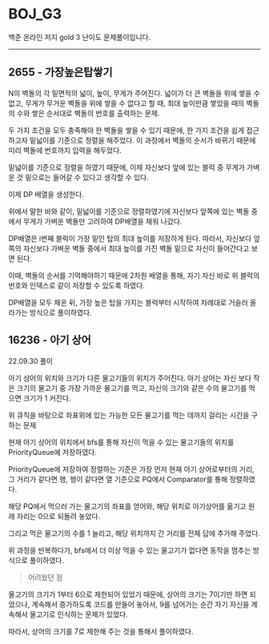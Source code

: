 # BOJ_G3
백준 온라인 저지 gold 3 난이도 문제풀이입니다.

---

## 2655 - 가장높은탑쌓기

N의 벽돌의 각 밑면적의 넓이, 높이, 무게가 주어진다. 넓이가 더 큰 벽돌을 위에 쌓을 수 없고, 무게가 무거운 벽돌을 위에 쌓을 수 없다고 할 때, 최대 높이만큼 쌓았을 때의 벽돌의 수와 쌓은 순서대로 벽돌의 번호를 출력하는 문제.

두 가지 조건을 모두 충족해야 한 벽돌을 쌓을 수 있기 때문에, 한 가지 조건을 쉽게 접근하고자 밑넓이를 기준으로 정렬을 해주었다. 이 과정에서 벽돌의 순서가 바뀌기 때문에 미리 벽돌에 번호까지 입력을 해두었다.

밑넓이를 기준으로 정렬을 하였기 때문에, 이제 자신보다 앞에 있는 블럭 중 무게가 가벼운 것 밑으로는 들어갈 수 있다고 생각할 수 있다.

이제 DP 배열을 생성한다. 

위에서 말한 바와 같이, 밑넓이를 기준으로 정렬하였기에 자신보다 앞쪽에 있는 벽돌 중에서 무게가 가벼운 벽돌만 고려하여 DP배열을 채워 나갔다.

DP배열은 i번째 블럭이 가장 밑인 탑의 최대 높이를 저장하게 된다. 따라서, 자신보다 앞쪽의 자신보다 가벼운 벽돌 중에서 최대 높이를 가진 벽돌 밑으로 자신이 들어간다고 보면 된다.

이때, 벽돌의 순서를 기억해야하기 때문에 2차원 배열을 통해, 자기 자신 바로 위 블럭의 번호와 인덱스로 같이 저장할 수 있도록 하였다.

DP배열을 모두 채운 뒤, 가장 높은 탑을 가지는 블럭부터 시작하여 차례대로 거슬러 올라가는 방식으로 풀이하였다.

## 16236 - 아기 상어

22.09.30 풀이

아기 상어의 위치와 크기가 다른 물고기들의 위치가 주어진다. 아기 상어는 자신 보다 작은 크기의 물고기 중 가장 가까운 물고기를 먹고, 자신의 크기와 같은 수의 물고기를 먹으면 크기가 1 커진다.

위 큐칙을 바탕으로 좌표위에 있는 가능한 모든 물고기를 먹는 데까지 걸리는 시간을 구하는 문제

현재 아기 상어의 위치에서 bfs를 통해 자신이 먹을 수 있는 물고기들의 위치를 PriorityQueue에 저장하였다.

PriorityQueue에 저장하여 정렬하는 기준은 가장 먼저 현재 아기 상어로부터의 거리, 그 거리가 같다면 행, 행이 같다면 열 기준으로 PQ에서 Comparator를 통해 정렬하였다.

해당 PQ에서 먹으러 가는 물고기의 좌표를 얻어와, 해당 위치로 아기상어를 옮기고 원래 자리는 0으로 되돌려 놓았다.

그리고 먹은 물고기의 수를 1 늘리고, 해당 위치까지 간 거리를 전체 답에 추가해 주었다.

위 과정을 반복하다가, bfs에서 더 이상 먹을 수 있는 물고기가 없다면 동작을 멈추는 방식으로 풀이하였다.

> 어려웠던 점

물고기의 크기가 1부터 6으로 제한되어 있었기 때문에, 상어의 크기는 7이기만 하면 되었으나, 계속해서 증가하도록 코드를 만들어 놓아서, 9를 넘어가는 순간 자기 자신을 계속해서 물고기로 인식하는 문제가 있었다.

따라서, 상어의 크기를 7로 제한해 주는 것을 통해서 풀이하였다.